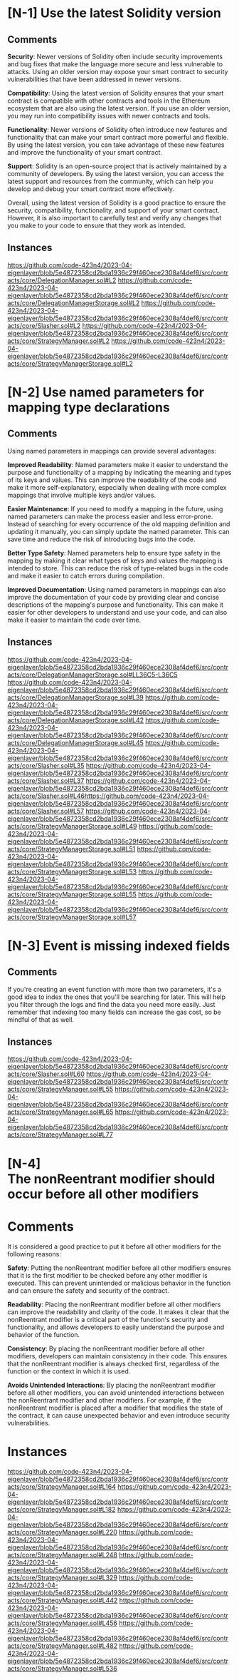 # [N-1] Use the latest Solidity version

## Comments

**Security**: Newer versions of Solidity often include security improvements and bug fixes that make the language more secure and less vulnerable to attacks. Using an older version may expose your smart contract to security vulnerabilities that have been addressed in newer versions.

**Compatibility**: Using the latest version of Solidity ensures that your smart contract is compatible with other contracts and tools in the Ethereum ecosystem that are also using the latest version. If you use an older version, you may run into compatibility issues with newer contracts and tools.

**Functionality**: Newer versions of Solidity often introduce new features and functionality that can make your smart contract more powerful and flexible. By using the latest version, you can take advantage of these new features and improve the functionality of your smart contract.

**Support**: Solidity is an open-source project that is actively maintained by a community of developers. By using the latest version, you can access the latest support and resources from the community, which can help you develop and debug your smart contract more effectively.

Overall, using the latest version of Solidity is a good practice to ensure the security, compatibility, functionality, and support of your smart contract. However, it is also important to carefully test and verify any changes that you make to your code to ensure that they work as intended.

## Instances

https://github.com/code-423n4/2023-04-eigenlayer/blob/5e4872358cd2bda1936c29f460ece2308af4def6/src/contracts/core/DelegationManager.sol#L2
https://github.com/code-423n4/2023-04-eigenlayer/blob/5e4872358cd2bda1936c29f460ece2308af4def6/src/contracts/core/DelegationManagerStorage.sol#L2
https://github.com/code-423n4/2023-04-eigenlayer/blob/5e4872358cd2bda1936c29f460ece2308af4def6/src/contracts/core/Slasher.sol#L2
https://github.com/code-423n4/2023-04-eigenlayer/blob/5e4872358cd2bda1936c29f460ece2308af4def6/src/contracts/core/StrategyManager.sol#L2
https://github.com/code-423n4/2023-04-eigenlayer/blob/5e4872358cd2bda1936c29f460ece2308af4def6/src/contracts/core/StrategyManagerStorage.sol#L2

# [N-2] Use named parameters for mapping type declarations

## Comments

 Using named parameters in mappings can provide several advantages:

**Improved Readability**: Named parameters make it easier to understand the purpose and functionality of a mapping by indicating the meaning and types of its keys and values. This can improve the readability of the code and make it more self-explanatory, especially when dealing with more complex mappings that involve multiple keys and/or values.

**Easier Maintenance**: If you need to modify a mapping in the future, using named parameters can make the process easier and less error-prone. Instead of searching for every occurrence of the old mapping definition and updating it manually, you can simply update the named parameter. This can save time and reduce the risk of introducing bugs into the code.

**Better Type Safety**: Named parameters help to ensure type safety in the mapping by making it clear what types of keys and values the mapping is intended to store. This can reduce the risk of type-related bugs in the code and make it easier to catch errors during compilation.

**Improved Documentation**: Using named parameters in mappings can also improve the documentation of your code by providing clear and concise descriptions of the mapping's purpose and functionality. This can make it easier for other developers to understand and use your code, and can also make it easier to maintain the code over time.

## Instances

https://github.com/code-423n4/2023-04-eigenlayer/blob/5e4872358cd2bda1936c29f460ece2308af4def6/src/contracts/core/DelegationManagerStorage.sol#LL36C5-L36C5
https://github.com/code-423n4/2023-04-eigenlayer/blob/5e4872358cd2bda1936c29f460ece2308af4def6/src/contracts/core/DelegationManagerStorage.sol#L39
https://github.com/code-423n4/2023-04-eigenlayer/blob/5e4872358cd2bda1936c29f460ece2308af4def6/src/contracts/core/DelegationManagerStorage.sol#L42
https://github.com/code-423n4/2023-04-eigenlayer/blob/5e4872358cd2bda1936c29f460ece2308af4def6/src/contracts/core/DelegationManagerStorage.sol#L45
https://github.com/code-423n4/2023-04-eigenlayer/blob/5e4872358cd2bda1936c29f460ece2308af4def6/src/contracts/core/Slasher.sol#L35
https://github.com/code-423n4/2023-04-eigenlayer/blob/5e4872358cd2bda1936c29f460ece2308af4def6/src/contracts/core/Slasher.sol#L37
https://github.com/code-423n4/2023-04-eigenlayer/blob/5e4872358cd2bda1936c29f460ece2308af4def6/src/contracts/core/Slasher.sol#L46https://github.com/code-423n4/2023-04-eigenlayer/blob/5e4872358cd2bda1936c29f460ece2308af4def6/src/contracts/core/Slasher.sol#L57
https://github.com/code-423n4/2023-04-eigenlayer/blob/5e4872358cd2bda1936c29f460ece2308af4def6/src/contracts/core/StrategyManagerStorage.sol#L49
https://github.com/code-423n4/2023-04-eigenlayer/blob/5e4872358cd2bda1936c29f460ece2308af4def6/src/contracts/core/StrategyManagerStorage.sol#L51
https://github.com/code-423n4/2023-04-eigenlayer/blob/5e4872358cd2bda1936c29f460ece2308af4def6/src/contracts/core/StrategyManagerStorage.sol#L53
https://github.com/code-423n4/2023-04-eigenlayer/blob/5e4872358cd2bda1936c29f460ece2308af4def6/src/contracts/core/StrategyManagerStorage.sol#L55
https://github.com/code-423n4/2023-04-eigenlayer/blob/5e4872358cd2bda1936c29f460ece2308af4def6/src/contracts/core/StrategyManagerStorage.sol#L57


# [N-3] Event is missing indexed fields

## Comments

If you're creating an event function with more than two parameters, it's a good idea to index the ones that you'll be searching for later. This will help you filter through the logs and find the data you need more easily. Just remember that indexing too many fields can increase the gas cost, so be mindful of that as well.

## Instances
https://github.com/code-423n4/2023-04-eigenlayer/blob/5e4872358cd2bda1936c29f460ece2308af4def6/src/contracts/core/Slasher.sol#L60
https://github.com/code-423n4/2023-04-eigenlayer/blob/5e4872358cd2bda1936c29f460ece2308af4def6/src/contracts/core/StrategyManager.sol#L55
https://github.com/code-423n4/2023-04-eigenlayer/blob/5e4872358cd2bda1936c29f460ece2308af4def6/src/contracts/core/StrategyManager.sol#L65
https://github.com/code-423n4/2023-04-eigenlayer/blob/5e4872358cd2bda1936c29f460ece2308af4def6/src/contracts/core/StrategyManager.sol#L77


# [N-4] The nonReentrant modifier should occur before all other modifiers

# Comments

It is considered a good practice to put it before all other modifiers for the following reasons:

**Safety**: Putting the nonReentrant modifier before all other modifiers ensures that it is the first modifier to be checked before any other modifier is executed. This can prevent unintended or malicious behavior in the function and can ensure the safety and security of the contract.

**Readability**: Placing the nonReentrant modifier before all other modifiers can improve the readability and clarity of the code. It makes it clear that the nonReentrant modifier is a critical part of the function's security and functionality, and allows developers to easily understand the purpose and behavior of the function.

**Consistency**: By placing the nonReentrant modifier before all other modifiers, developers can maintain consistency in their code. This ensures that the nonReentrant modifier is always checked first, regardless of the function or the context in which it is used.

**Avoids Unintended Interactions**: By placing the nonReentrant modifier before all other modifiers, you can avoid unintended interactions between the nonReentrant modifier and other modifiers. For example, if the nonReentrant modifier is placed after a modifier that modifies the state of the contract, it can cause unexpected behavior and even introduce security vulnerabilities.

# Instances

https://github.com/code-423n4/2023-04-eigenlayer/blob/5e4872358cd2bda1936c29f460ece2308af4def6/src/contracts/core/StrategyManager.sol#L164
https://github.com/code-423n4/2023-04-eigenlayer/blob/5e4872358cd2bda1936c29f460ece2308af4def6/src/contracts/core/StrategyManager.sol#L182
https://github.com/code-423n4/2023-04-eigenlayer/blob/5e4872358cd2bda1936c29f460ece2308af4def6/src/contracts/core/StrategyManager.sol#L220
https://github.com/code-423n4/2023-04-eigenlayer/blob/5e4872358cd2bda1936c29f460ece2308af4def6/src/contracts/core/StrategyManager.sol#L248
https://github.com/code-423n4/2023-04-eigenlayer/blob/5e4872358cd2bda1936c29f460ece2308af4def6/src/contracts/core/StrategyManager.sol#L329
https://github.com/code-423n4/2023-04-eigenlayer/blob/5e4872358cd2bda1936c29f460ece2308af4def6/src/contracts/core/StrategyManager.sol#L442
https://github.com/code-423n4/2023-04-eigenlayer/blob/5e4872358cd2bda1936c29f460ece2308af4def6/src/contracts/core/StrategyManager.sol#L456
https://github.com/code-423n4/2023-04-eigenlayer/blob/5e4872358cd2bda1936c29f460ece2308af4def6/src/contracts/core/StrategyManager.sol#L482
https://github.com/code-423n4/2023-04-eigenlayer/blob/5e4872358cd2bda1936c29f460ece2308af4def6/src/contracts/core/StrategyManager.sol#L536









